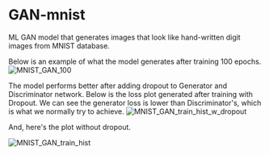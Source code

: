 # GAN-mnist
ML GAN model that generates images that look like hand-written digit images from MNIST database.

Below is an example of what the model generates after training 100 epochs.
![MNIST_GAN_100](https://user-images.githubusercontent.com/27999651/179366717-369030ee-58ae-4f98-a332-54ba413cf9a6.png)

The model performs better after adding dropout to Generator and Discriminator network.
Below is the loss plot generated after training with Dropout. We can see the generator loss is lower than Discriminator's, which is what we normally try to achieve.
![MNIST_GAN_train_hist_w_dropout](https://user-images.githubusercontent.com/27999651/179367214-84bcb301-3ba8-4d65-97d5-4823eb3dc30c.png)


And, here's the plot without dropout.


![MNIST_GAN_train_hist](https://user-images.githubusercontent.com/27999651/179367225-1ce33d1c-ddae-474b-aa2e-4b05510a0668.png)

